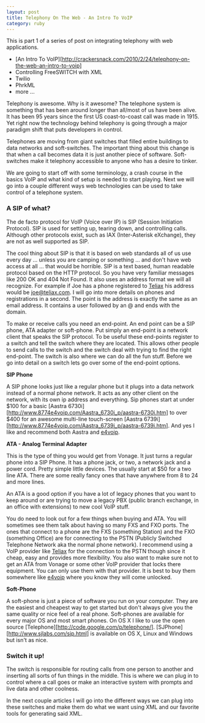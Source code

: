 ```yaml
---
layout: post
title: Telephony On The Web - An Intro To VoIP
category: ruby
---
```


This is part 1 of a series of post on integrating telephony with web applications.

- [An Intro To VoIP][http://crackersnack.com/2010/2/24/telephony-on-the-web-an-intro-to-voip]
- Controlling FreeSWITCH with XML
- Twilio
- PhrkML
- more ...

Telephony is awesome. Why is it awesome? The telephone system is something that has been around longer than all/most of us have been alive. It has been 95 years since the first US coast-to-coast call was made in 1915. Yet right now the technology behind telephony is going through a major paradigm shift that puts developers in control.

Telephones are moving from giant switches that filled entire buildings to data networks and soft-switches. The important thing about this change is that when a call becomes data it is just another piece of software. Soft-switches make it telephony accessible to anyone who has a desire to tinker.

We are going to start off with some terminology, a crash course in the basics VoIP and what kind of setup is needed to start playing. Next we will go into a couple different ways web technologies can be used to take control of a telephone system.

### A SIP of what?

The de facto protocol for VoIP (Voice over IP) is SIP (Session Initiation Protocol). SIP is used for setting up, tearing down, and controlling calls. Although other protocols exist, such as IAX (Inter-Asterisk eXchange), they are not as well supported as SIP.

The cool thing about SIP is that it is based on web standards all of us use every day ... unless you are camping or something ... and don't have web access at all ... that would be horrible. SIP is a text based, human readable protocol based on the HTTP protocol. So you have very familiar messages like 200 OK and 404 Not Found. It also uses an address format we will all recognize. For example if Joe has a phone registered to [Teliax][] his address would be joe@teliax.com. I will go into more details on phones and registrations in a second. The point is the address is exactly the same as an email address. It contains a user followed by an @ and ends with the domain.

To make or receive calls you need an end-point. An end point can be a SIP phone, ATA adapter or soft-phone. Put simply an end-point is a network client that speaks the SIP protocol. To be useful these end-points register to a switch and tell the switch where they are located. This allows other people to send calls to the switch and the switch deal with trying to find the right end-point. The switch is also where we can do all the fun stuff. Before we go into detail on a switch lets go over some of the end-point options.

**SIP Phone**

A SIP phone looks just like a regular phone but it plugs into a data network instead of a normal phone network. It acts as any other client on the network, with its own ip address and everything. Sip phones start at under $100 for a basic [Aastra 6730i][http://www.8774e4voip.com/Aastra_6730i_p/aastra-6730i.htm] to over $400 for an awesome multi-line touch-screen [Aastra 6739i][http://www.8774e4voip.com/Aastra_6739i_p/aastra-6739i.htm]. And yes I like and recommend both Aastra and [e4voip][].

**ATA - Analog Terminal Adapter**

This is the type of thing you would get from Vonage. It just turns a regular phone into a SIP Phone. It has a phone jack, or two, a network jack and a power cord. Pretty simple little devices. The usually start at $50 for a two line ATA. There are some really fancy ones that have anywhere from 8 to 24 and more lines.

An ATA is a good option if you have a lot of legacy phones that you want to keep around or are trying to move a legacy PBX (public branch exchange, in an office with extensions) to new cool VoIP stuff.

You do need to look out for a few things when buying and ATA. You will sometimes see them talk about having so many FXS and FXO ports. The ones that connect to a phone are the FXS (something Station) and the FXO (something Office) are for connecting to the PSTN (Publicly Switched Telephone Network aka the normal phone network). I recommend using a VoIP provider like [Teliax][] for the connection to the PSTN though since it cheap, easy and provides more flexibility. You also want to make sure not to get an ATA from Vonage or some other VoIP provider that locks there equipment. You can only use them with that provider. It is best to buy them somewhere like [e4voip][] where you know they will come unlocked.

**Soft-Phone**

A soft-phone is just a piece of software you run on your computer. They are the easiest and cheapest way to get started but don't always give you the same quality or nice feel of a real phone. Soft-phones are available for every major OS and most smart phones. On OS X I like to use the open source [Telephone][http://code.google.com/p/telephone/]. [SJPhone][http://www.sjlabs.com/sjp.html] is available on OS X, Linux and Windows but isn't as nice.

### Switch it up!

The switch is responsible for routing calls from one person to another and inserting all sorts of fun things in the middle. This is where we can plug in to control where a call goes or make an interactive system with prompts and live data and other coolness.

In the next couple articles I will go into the different ways we can plug into these switches and make them do what we want using XML and our favorite tools for generating said XML.

[Teliax]: http://teliax.com
[e4voip]: http://www.8774e4voip.com/